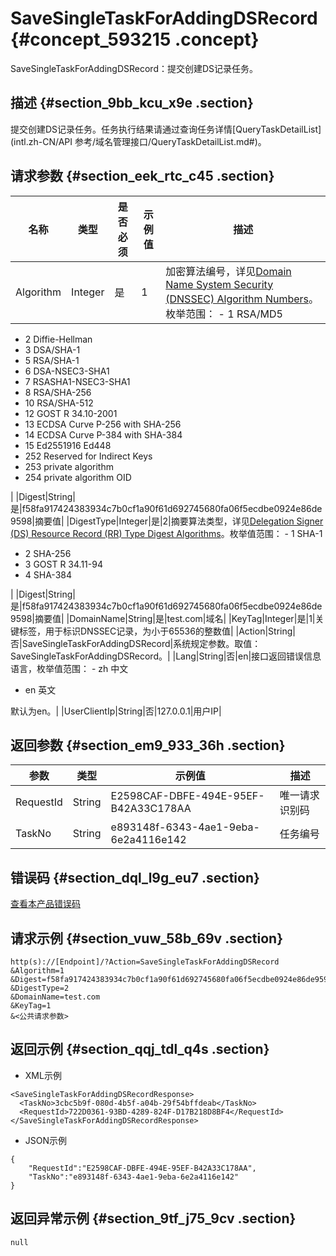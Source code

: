 # SaveSingleTaskForAddingDSRecord {#concept_593215 .concept}

SaveSingleTaskForAddingDSRecord：提交创建DS记录任务。

## 描述 {#section_9bb_kcu_x9e .section}

提交创建DS记录任务。任务执行结果请通过查询任务详情[QueryTaskDetailList](intl.zh-CN/API 参考/域名管理接口/QueryTaskDetailList.md#)。

## 请求参数 {#section_eek_rtc_c45 .section}

|名称|类型|是否必须|示例值|描述|
|--|--|----|---|--|
|Algorithm|Integer|是|1|加密算法编号，详见[Domain Name System Security \(DNSSEC\) Algorithm Numbers](https://www.iana.org/assignments/dns-sec-alg-numbers/dns-sec-alg-numbers.xhtml)。枚举范围： -   1 RSA/MD5
-   2 Diffie-Hellman
-   3 DSA/SHA-1
-   5 RSA/SHA-1
-   6 DSA-NSEC3-SHA1
-   7 RSASHA1-NSEC3-SHA1
-   8 RSA/SHA-256
-   10 RSA/SHA-512
-   12 GOST R 34.10-2001
-   13 ECDSA Curve P-256 with SHA-256
-   14 ECDSA Curve P-384 with SHA-384
-   15 Ed2551916 Ed448
-   252 Reserved for Indirect Keys
-   253 private algorithm
-   254 private algorithm OID

 |
|Digest|String|是|f58fa917424383934c7b0cf1a90f61d692745680fa06f5ecdbe0924e86de9598|摘要值|
|DigestType|Integer|是|2|摘要算法类型，详见[Delegation Signer \(DS\) Resource Record \(RR\) Type Digest Algorithms](https://www.iana.org/assignments/ds-rr-types/ds-rr-types.xhtml)。枚举值范围： -   1 SHA-1
-   2 SHA-256
-   3 GOST R 34.11-94
-   4 SHA-384

 |
|Digest|String|是|f58fa917424383934c7b0cf1a90f61d692745680fa06f5ecdbe0924e86de9598|摘要值|
|DomainName|String|是|test.com|域名|
|KeyTag|Integer|是|1|关键标签，用于标识DNSSEC记录，为小于65536的整数值|
|Action|String|否|SaveSingleTaskForAddingDSRecord|系统规定参数。取值：SaveSingleTaskForAddingDSRecord。|
|Lang|String|否|en|接口返回错误信息语言，枚举值范围： -   zh 中文
-   en 英文

 默认为en。|
|UserClientIp|String|否|127.0.0.1|用户IP|

## 返回参数 {#section_em9_933_36h .section}

|参数|类型|示例值|描述|
|--|--|---|--|
|RequestId|String|E2598CAF-DBFE-494E-95EF-B42A33C178AA|唯一请求识别码|
|TaskNo|String|e893148f-6343-4ae1-9eba-6e2a4116e142|任务编号|

## 错误码 {#section_dql_l9g_eu7 .section}

[查看本产品错误码](https://error-center.alibabacloud.com/status/product/Domain)

## 请求示例 {#section_vuw_58b_69v .section}

``` {#codeblock_zup_33x_6np}
http(s)://[Endpoint]/?Action=SaveSingleTaskForAddingDSRecord
&Algorithm=1
&Digest=f58fa917424383934c7b0cf1a90f61d692745680fa06f5ecdbe0924e86de9598
&DigestType=2
&DomainName=test.com
&KeyTag=1
&<公共请求参数>
```

## 返回示例 {#section_qqj_tdl_q4s .section}

-   XML示例

``` {#codeblock_dco_9bp_ixc}
<SaveSingleTaskForAddingDSRecordResponse>
  <TaskNo>3cbc5b9f-080d-4b5f-a04b-29f54bffdeab</TaskNo>
  <RequestId>722D0361-93BD-4289-824F-D17B218D8BF4</RequestId>
</SaveSingleTaskForAddingDSRecordResponse>
```

-   JSON示例

``` {#codeblock_cr6_0qh_gvd}
{
    "RequestId":"E2598CAF-DBFE-494E-95EF-B42A33C178AA",
    "TaskNo":"e893148f-6343-4ae1-9eba-6e2a4116e142"
}
```


## 返回异常示例 {#section_9tf_j75_9cv .section}

``` {#codeblock_ca9_tu0_eat}
null
```

